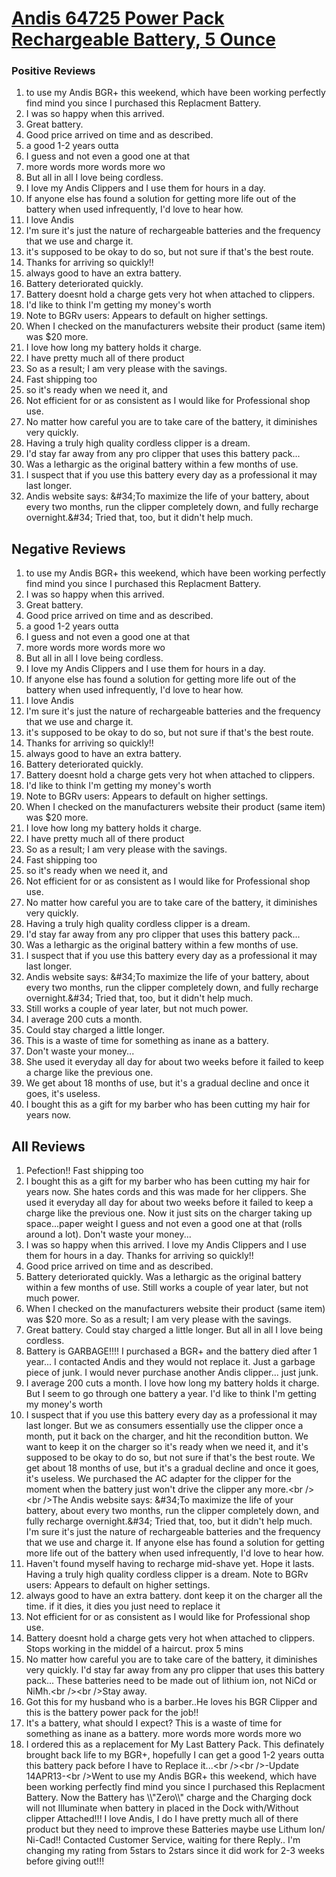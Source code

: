 # [Andis 64725 Power Pack Rechargeable Battery, 5 Ounce](https://products.checkmycream.com/products/Andis-64725-Power-Pack-Rechargeable-Battery-5-Ounce.html)

### Positive Reviews

<ol>
      <li>to use my Andis BGR+ this weekend, which have been working perfectly find mind you since I purchased this Replacment Battery.</li>
      <li>I was so happy when this arrived.</li>
      <li>Great battery.</li>
      <li>Good price arrived on time and as described.</li>
      <li>a good 1-2 years outta</li>
      <li>I guess and not even a good one at that</li>
      <li>more words more words more wo</li>
      <li>But all in all I love being cordless.</li>
      <li>I love my Andis Clippers and I use them for hours in a day.</li>
      <li>If anyone else has found a solution for getting more life out of the battery when used infrequently, I&#x27;d love to hear how.</li>
      <li>I love Andis</li>
      <li>I&#x27;m sure it&#x27;s just the nature of rechargeable batteries and the frequency that we use and charge it.</li>
      <li>it&#x27;s supposed to be okay to do so, but not sure if that&#x27;s the best route.</li>
      <li>Thanks for arriving so quickly!!</li>
      <li>always good to have an extra battery.</li>
      <li>Battery deteriorated quickly.  </li>
      <li>Battery doesnt hold a charge gets very hot when attached to clippers.</li>
      <li>I&#x27;d like to think I&#x27;m getting my money&#x27;s worth</li>
      <li>Note to BGRv users: Appears to default on higher settings.</li>
      <li>When I checked on the manufacturers website their product (same item) was $20 more.  </li>
      <li>I love how long my battery holds it charge.  </li>
      <li>I have pretty much all of there product</li>
      <li>So as a result; I am very please with the savings.</li>
      <li>Fast shipping too</li>
      <li>so it&#x27;s ready when we need it, and</li>
      <li>Not efficient for or as consistent as I would like for Professional shop use.</li>
      <li>No matter how careful you are to take care of the battery, it diminishes very quickly.</li>
      <li>Having a truly high quality cordless clipper is a dream.</li>
      <li>I&#x27;d stay far away from any pro clipper that uses this battery pack...</li>
      <li>Was a lethargic as the original battery within a few months of use.  </li>
      <li>I suspect that if you use this battery every day as a professional it may last longer.</li>
      <li>Andis website says:  &amp;#34;To maximize the life of your battery, about every two months, run the clipper completely down, and fully recharge overnight.&amp;#34; Tried that, too, but it didn&#x27;t help much.</li>
</ol>


<h2>Negative Reviews</h2>
<ol>
<li> to use my Andis BGR+ this weekend, which have been working perfectly find mind you since I purchased this Replacment Battery.</li>
<li> I was so happy when this arrived.</li>
<li> Great battery.</li>
<li> Good price arrived on time and as described.</li>
<li> a good 1-2 years outta</li>
<li> I guess and not even a good one at that</li>
<li> more words more words more wo</li>
<li> But all in all I love being cordless.</li>
<li> I love my Andis Clippers and I use them for hours in a day.</li>
<li> If anyone else has found a solution for getting more life out of the battery when used infrequently, I&#x27;d love to hear how.</li>
<li> I love Andis</li>
<li> I&#x27;m sure it&#x27;s just the nature of rechargeable batteries and the frequency that we use and charge it.</li>
<li> it&#x27;s supposed to be okay to do so, but not sure if that&#x27;s the best route.</li>
<li> Thanks for arriving so quickly!!</li>
<li> always good to have an extra battery.</li>
<li> Battery deteriorated quickly.  </li>
<li> Battery doesnt hold a charge gets very hot when attached to clippers.</li>
<li> I&#x27;d like to think I&#x27;m getting my money&#x27;s worth</li>
<li> Note to BGRv users: Appears to default on higher settings.</li>
<li> When I checked on the manufacturers website their product (same item) was $20 more.  </li>
<li> I love how long my battery holds it charge.  </li>
<li> I have pretty much all of there product</li>
<li> So as a result; I am very please with the savings.</li>
<li> Fast shipping too</li>
<li> so it&#x27;s ready when we need it, and</li>
<li> Not efficient for or as consistent as I would like for Professional shop use.</li>
<li> No matter how careful you are to take care of the battery, it diminishes very quickly.</li>
<li> Having a truly high quality cordless clipper is a dream.</li>
<li> I&#x27;d stay far away from any pro clipper that uses this battery pack...</li>
<li> Was a lethargic as the original battery within a few months of use.  </li>
<li> I suspect that if you use this battery every day as a professional it may last longer.</li>
<li> Andis website says:  &amp;#34;To maximize the life of your battery, about every two months, run the clipper completely down, and fully recharge overnight.&amp;#34; Tried that, too, but it didn&#x27;t help much.</li>
<li> Still works a couple of year later, but not much power.</li>
<li> I average 200 cuts a month.  </li>
<li> Could stay charged a little longer.</li>
<li> This is a waste of time for something as inane as a battery.</li>
<li> Don&#x27;t waste your money...</li>
<li> She used it everyday all day for about two weeks before it failed to keep a charge like the previous one.</li>
<li> We get about 18 months of use, but it&#x27;s a gradual decline and once it goes, it&#x27;s useless.</li>
<li> I bought this as a gift for my barber who has been cutting my hair for years now.</li>
</ol>

<h2>All Reviews</h2>

<ol>
    <li> Pefection!! Fast shipping too</li>
    <li> I bought this as a gift for my barber who has been cutting my hair for years now. She hates cords and this was made for her clippers. She used it everyday all day for about two weeks before it failed to keep a charge like the previous one. Now it just sits on the charger taking up space...paper weight I guess and not even a good one at that (rolls around a lot). Don&#x27;t waste your money...</li>
    <li> I was so happy when this arrived. I love my Andis Clippers and I use them for hours in a day. Thanks for arriving so quickly!!</li>
    <li> Good price arrived on time and as described.</li>
    <li> Battery deteriorated quickly.  Was a lethargic as the original battery within a few months of use.  Still works a couple of year later, but not much power.</li>
    <li> When I checked on the manufacturers website their product (same item) was $20 more.  So as a result; I am very please with the savings.</li>
    <li> Great battery. Could stay charged a little longer. But all in all I love being cordless.</li>
    <li> Battery is GARBAGE!!!!  I purchased a BGR+ and the battery died after 1 year... I contacted Andis and they would not replace it.  Just a garbage piece of junk.  I would never purchase another Andis clipper... just junk.</li>
    <li> I average 200 cuts a month.  I love how long my battery holds it charge.  But I seem to go through one battery a year.  I&#x27;d like to think I&#x27;m getting my money&#x27;s worth</li>
    <li> I suspect that if you use this battery every day as a professional it may last longer. But we as consumers essentially use the clipper once a month, put it back on the charger, and hit the recondition button. We want to keep it on the charger so it&#x27;s ready when we need it, and it&#x27;s supposed to be okay to do so, but not sure if that&#x27;s the best route. We get about 18 months of use, but it&#x27;s a gradual decline and once it goes, it&#x27;s useless. We purchased the AC adapter for the clipper for the moment when the battery just won&#x27;t drive the clipper any more.&lt;br /&gt;&lt;br /&gt;The Andis website says:  &amp;#34;To maximize the life of your battery, about every two months, run the clipper completely down, and fully recharge overnight.&amp;#34; Tried that, too, but it didn&#x27;t help much. I&#x27;m sure it&#x27;s just the nature of rechargeable batteries and the frequency that we use and charge it. If anyone else has found a solution for getting more life out of the battery when used infrequently, I&#x27;d love to hear how.</li>
    <li> Haven&#x27;t found myself having to recharge mid-shave yet. Hope it lasts. Having a truly high quality cordless clipper is a dream. Note to BGRv users: Appears to default on higher settings.</li>
    <li> always good to have an extra battery. dont keep it on the charger all the time. if it dies, it dies you just need to replace it</li>
    <li> Not efficient for or as consistent as I would like for Professional shop use.</li>
    <li> Battery doesnt hold a charge gets very hot when attached to clippers. Stops working in the middel of a haircut. prox 5 mins</li>
    <li> No matter how careful you are to take care of the battery, it diminishes very quickly. I&#x27;d stay far away from any pro clipper that uses this battery pack... These batteries need to be made out of lithium ion, not NiCd or NiMh.&lt;br /&gt;&lt;br /&gt;Stay away.</li>
    <li> Got this for my husband who is a barber..He loves his BGR Clipper and this is the battery power pack for the job!!</li>
    <li> It&#x27;s a battery, what should I expect? This is a waste of time for something as inane as a battery. more words more words more wo</li>
    <li> I ordered this as a replacement for My Last Battery Pack. This definately brought back life to my BGR+, hopefully I can get a good 1-2 years outta this battery pack before I have to Replace it...&lt;br /&gt;&lt;br /&gt;-Update 14APR13-&lt;br /&gt;Went to use my Andis BGR+ this weekend, which have been working perfectly find mind you since I purchased this Replacment Battery. Now the Battery has \\&quot;Zero\\&quot; charge and the Charging dock will not Illuminate when battery in placed in the Dock with/Without clipper Attached!!! I love Andis, I do I have pretty much all of there product but they need to improve these Batteries maybe use Lithum Ion/ Ni-Cad!! Contacted Customer Service, waiting for there Reply.. I&#x27;m changing my rating from 5stars to 2stars since it did work for 2-3 weeks before giving out!!!</li>
</ol>




